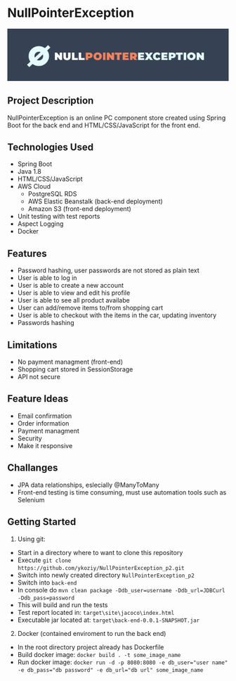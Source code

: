 # NullPointerException

<p align="center">
  <img src="https://raw.githubusercontent.com/ykoziy/NullPointerException_p2/main/logo.png" />
</p>

## Project Description

NullPointerException is an online PC component store created using Spring Boot for the back end and HTML/CSS/JavaScript for the front end.

## Technologies Used

- Spring Boot
- Java 1.8
- HTML/CSS/JavaScript
- AWS Cloud
  - PostgreSQL RDS
  - AWS Elastic Beanstalk (back-end deployment)
  - Amazon S3 (front-end deployment)
- Unit testing with test reports
- Aspect Logging
- Docker

## Features

- Password hashing, user passwords are not stored as plain text
- User is able to log in
- User is able to create a new account
- User is able to view and edit his profile
- User is able to see all product availabe
- User can add/remove items to/from shopping cart
- User is able to checkout with the items in the car, updating inventory
- Passwords hashing

## Limitations

- No payment managment (front-end)
- Shopping cart stored in SessionStorage
- API not secure

## Feature Ideas

- Email confirmation
- Order information
- Payment managment
- Security
- Make it responsive

## Challanges

- JPA data relationships, eslecially @ManyToMany
- Front-end testing is time consuming, must use automation tools such as Selenium

## Getting Started

1. Using git:

- Start in a directory where to want to clone this repository
- Execute `git clone https://github.com/ykoziy/NullPointerException_p2.git`
- Switch into newly created directory `NullPointerException_p2`
- Switch into `back-end`
- In console do `mvn clean package -Ddb_user=username -Ddb_url=JDBCurl -Ddb_pass=password`
- This will build and run the tests
- Test report located in: `target\site\jacoco\index.html`
- Executable jar located at: `target\back-end-0.0.1-SNAPSHOT.jar`

2. Docker (contained enviroment to run the back end)

- In the root directory project already has Dockerfile
- Build docker image: `docker build . -t some_image_name`
- Run docker image: `docker run -d -p 8080:8080 -e db_user="user name" -e db_pass="db password" -e db_url="db url" some_image_name`
